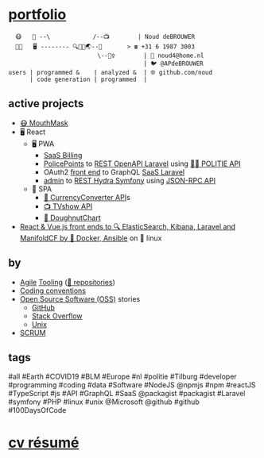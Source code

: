# [portfolio](http://github.com/noud/portfolio#portfolio)
```
  😷   📱 --\            /--📺        | Noud deBROUWER
  👨‍💻   🖥️ -------- 🔍🐳🐧🌏--💱       > ☎️ +31 6 1987 3003
                         \--👮‍♀️        | 📧 noud4@home.nl
                                      | 🐦 @APdeBROUWER
users | programmed &    | analyzed &  | 🌐 github.com/noud
      | code generation | programmed  | 
```
## active projects
- [😷 MouthMask](http://github.com/noud/mouth-mask)
- 🖥️ React
    - 🖥️ PWA
        - [SaaS Billing](http://github.com/noud/laravel-billing)
        - [PolicePoints](http://github.com/noud/react-redux-openapi-politie) to [REST OpenAPI Laravel](http://github.com/noud/laravel-api-platform) using [👮‍♀️ POLITIE API](http://github.com/noud/politie-open-data-api)
        - OAuth2 [front end](http://github.com/noud/frontend) to GraphQL [SaaS Laravel](http://github.com/noud/saas)
        - [admin](http://github.com/noud/react-admin-rest-openapi-gripp) to [REST Hydra Symfony](http://github.com/noud/gripp_symfony) using [JSON-RPC API](http://github.com/noud/gripp_api)
    - 📱 SPA
        - [💱 CurrencyConverter API](http://github.com/noud/CurrencyConverter-SaaS)s
        - [📺 TVshow API](http://github.com/noud/cra-tv-show)
        - [🍩 DoughnutChart](http://github.com/noud/cra-chartjs)
- [React & Vue.js front ends to 🔍 ElasticSearch, Kibana, Laravel and ManifoldCF by 🐳 Docker, Ansible](http://github.com/noud/elasticsearch-docker-ansible) on 🐧 linux
## by
- [Agile](http://wikipedia.org/wiki/Agile_tooling) [Tooling](http://github.com/noud/portfolio/blob/master/README_Tooling.md) ([📁 repositories](http://github.com/noud?tab=repositories))
- [Coding conventions](http://github.com/noud/github-community-templates/blob/master/README-Coding-conventions.md)
- [Open Source Software (OSS)](http://opensource.org/) stories
    - [GitHub](http://github.com/noud?tab=overview&from=2012-06-01&to=2012-06-30)
    - [Stack Overflow](http://stackoverflow.com/story/noud)
    - [Unix](http://pkgsrc.se/bbmaint.php?maint=noud4@users.sourceforge.net)
- [SCRUM](http://github.com/noud?tab=projects)
## tags
#all #Earth #COVID19 #BLM #Europe #nl #politie #Tilburg #developer #programming #coding #data #Software #NodeJS @npmjs #npm #reactJS #TypeScript #js #API #GraphQL #SaaS @packagist #packagist #Laravel #symfony #PHP #linux #unix @Microsoft @github #github #100DaysOfCode
# [cv résumé](http://github.com/noud/resume#cv-resume)